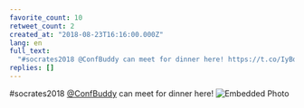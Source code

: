 ```yaml
---
favorite_count: 10
retweet_count: 2
created_at: "2018-08-23T16:16:00.000Z"
lang: en
full_text:
  "#socrates2018 @ConfBuddy can meet for dinner here! https://t.co/IyBdK3hip7"
replies: []
---
```


#socrates2018 [@ConfBuddy](https://twitter.com/ConfBuddy) can meet for dinner
here!
![Embedded Photo](https://twitter-media-coderbyheart.s3.eu-north-1.amazonaws.com/1032662750005219328-DlTBSdwXsAApU6D.jpg)
